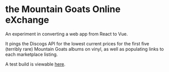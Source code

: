 # the Mountain Goats Online eXchange

An experiment in converting a web app from React to Vue.

It pings the Discogs API for the lowest current prices for the first five (terribly rare) Mountain Goats albums on vinyl, as well as populating links to each marketplace listing.

A test build is viewable [here](https://tmgvue.vercel.app/).
